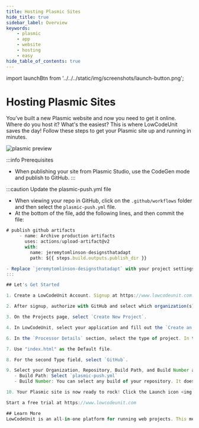 ```yaml
---
title: Hosting Plasmic Sites
hide_title: true
sidebar_label: Overview
keywords:
    - plasmic
    - app
    - website
    - hosting
    - easy
hide_table_of_contents: true
---
```


import launchBtn from '../../../static/img/screenshots/launch-button.png';

# Hosting Plasmic Sites

You’ve built a new Plasmic website and now you need to get it online. Where do you host it? What's the easiest? This is where LowCodeUnit saves the day! Follow these steps to get your Plasmic site up and running in minutes. 

![plasmic preview](/img/screenshots/designs-that-adapt-preview.png)

:::info Prerequisites
- When publishing your site from Plasmic Studio, use the CodeGen mode and publish to GitHub. 
:::

:::caution Update the plasmic-push.yml file
- When viewing your repo in GitHub, click on the `.github/workflows` folder and then select the `plasmic-push.yml` file.
- At the bottom of the file, add the following lines, and then commit the file:

 ```jsx
 # publish github artifacts
      - name: Archive production artifacts
        uses: actions/upload-artifact@v2
        with:
          name: jeremytomlinson-designsthatadapt
          path: ${{ steps.build.outputs.publish_dir }}

- Replace `jeremytomlinson-designsthatadapt` with your project settings. Use your `githubUsername-nameOfgithubRepo` 
:::

## Let's Get Started

1. Create a LowCodeUnit Account. Signup at https://www.lowcodeunit.com.  

2. After signup, authorize with GitHub and select which organization(s) to make available inside of LowCodeUnit. 

3. On the Projects page, select `Create New Project`. 

4. In LowCodeUnit, select your application and fill out the `Create an Application` form. Note: the route is the path your app will be served on. For example, https://shared.lowcodeunit.com/plasmicsite. In this case, the **/plasmicsite** is the route. You can choose any route for your web project. In addition, the same web project can be hosted multiple times on different routes if desired. This is especially useful for QA and Testing.

6. In the `Processor Details` section, select the type of project. In this case we're using a `View Package`. 

7. Use "index.html" as the Default file.

8. For the second Type field, select `GitHub`.  

9. Select your Organization, Repository, Build Path, and Build Number and click `Save Application`. 
    - Build Path: Select `plasmic-push.yml`
    - Build Number: You can select any build of your repository. It doesn't have to be the latest build. If you're not sure what build to use, enter `latest`.

10. Your Plasmic site is now ready to rock! Click the Launch icon <img src={launchBtn} class="text-image" /> to view your site hosted on lowcodeunit.com. 

Start a free trial at https://www.lowcodeunit.com

## Learn More
LowCodeUnit is an all-in-one platform for running web projects. This means you can use LowCodeUnit for hosting most, if not all, of your web projects. LowCodeUnit is simple to use and setup which works perfectly when you have a basic website you want to get up and open for the world to use quickly – like this Plasmic site. Sign up at https://www.lowcodeunit.com
